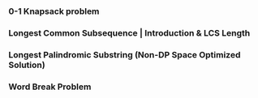 ### 0-1 Knapsack problem

### Longest Common Subsequence | Introduction & LCS Length

### Longest Palindromic Substring (Non-DP Space Optimized Solution)

### Word Break Problem
